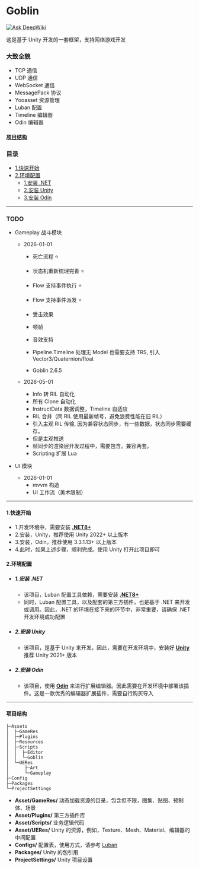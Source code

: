 # Goblin
[![Ask DeepWiki](https://deepwiki.com/badge.svg)](https://deepwiki.com/wantdabo/goblin)

这是基于 Unity 开发的一套框架，支持网络游戏开发
### 大致全貌
- TCP 通信
- UDP 通信
- WebSocket 通信
- MessagePack 协议
- Yooasset 资源管理
- Luban 配置
- Timeline 编辑器
- Odin 编辑器

#### [项目结构](#projectdire)
### <span id="catalog">目录</span>
- [1.快速开始](#qstart)
- [2.环境配置](#installenv)
  - [1.安装 .NET](#installenv.1)
  - [2.安装 Unity](#installenv.2)
  - [3.安装 Odin](#installenv.3)

---

### TODO
- Gameplay 战斗模块
  - 2026-01-01
    - 死亡流程 ⭐
    - 状态机重新梳理完善 ⭐
    - Flow 支持事件执行 ⭐
    - Flow 支持事件派发 ⭐
    - 受击效果
    - 顿帧
    - 音效支持
    - Pipeline.Timeline 处理无 Model 也需要支持 TRS, 引入 Vector3/Quaternion/float

    - Goblin 2.6.5

  - 2026-05-01
    - Info 转 RIL 自动化
    - 所有 Clone 自动化
    - InstructData 数据调整，Timeline 自适应
    - RIL 合并（同 RIL 使用最新帧号，避免浪费性能在旧 RIL）
    - 引入主观 RIL 传输, 因为兼容状态同步，有一些数据，状态同步需要缓存。
    - 但是主观推送
    - 帧同步的渲染层开发过程中，需要包含。兼容两套。
    - Scripting 扩展 Lua
    
- UI 模块
  - 2026-01-01
    - mvvm 构造
    - UI 工作流（美术限制）
---

#### <span id="qstart">1.快速开始</span>
- 1.开发环境中，需要安装 [**.NET8+**](#installenv.1)
- 2.安装，Unity，推荐使用 Unity 2022+ 以上版本
- 3.安装，Odin，推荐使用 3.3.1.13+ 以上版本
- 4.此时，如果上述步骤，顺利完成。使用 Unity 打开此项目即可
#### <span id="installenv">2.环境配置</span>
- ##### <span id="installenv.1">1.安装 .NET</span>
  - 该项目，Luban 配置工具依赖，需要安装 [**.NET8+**](https://dotnet.microsoft.com/zh-cn/download)
  - 同时，Luban 配置工具，以及配套的第三方插件，也是基于 .NET 来开发或调用。因此，.NET 的环境在接下来的环节中，非常重要，请确保 .NET 开发环境成功配置
- ##### <span id="installenv.2">2.安装 Unity</span>
  - 该项目，是基于 Unity 来开发。因此，需要在开发环境中，安装好 [**Unity**](https://unity.com) 推荐 Unity 2021+ 版本
- ##### <span id="installenv.3">2.安装 Odin</span>
  - 该项目，使用 [**Odin**](https://odininspector.com/) 来进行扩展编辑器。因此需要在开发环境中部署该插件。这是一款优秀的编辑器扩展插件，需要自行购买导入

---

#### <span id="projectdire">项目结构</span>
```text
├─Assets
│  ├─GameRes
│  ├─Plugins
│  ├─Resources
│  ├─Scripts
│  │  ├─Editor
│  │  └─Goblin
│  └─UERes
│      ├─Art
│      └─Gameplay
├─Config
├─Packages
└─ProjectSettings
```

- **Asset/GameRes/**  动态加载资源的目录，包含但不限，图集、贴图、预制体、场景
- **Asset/Plugins/**  第三方插件库
- **Asset/Scripts/**  业务逻辑代码
- **Asset/UERes/** Unity 的资源，例如，Texture、Mesh、Material、编辑器的中间配置
- **Configs/** 配置表，使用方式，请参考 [Luban](https://github.com/focus-creative-games/luban)
- **Packages/** Unity 的包引用
- **ProjectSettings/** Unity 项目设置
